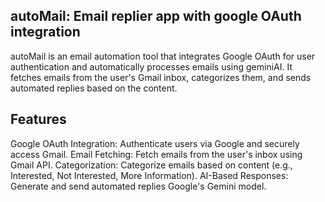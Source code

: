 ## autoMail: Email replier app with google OAuth integration
autoMail is an email automation tool that integrates Google OAuth for user authentication and automatically processes emails using geminiAI. It fetches emails from the user's Gmail inbox, categorizes them, and sends automated replies based on the content.

## Features
Google OAuth Integration: Authenticate users via Google and securely access Gmail.
Email Fetching: Fetch emails from the user's inbox using Gmail API.
Categorization: Categorize emails based on content (e.g., Interested, Not Interested, More Information).
AI-Based Responses: Generate and send automated replies Google's Gemini model.
